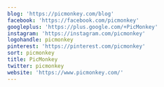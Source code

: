 ```yaml
---
blog: 'https://picmonkey.com/blog'
facebook: 'https://facebook.com/picmonkey'
googleplus: 'https://plus.google.com/+PicMonkey'
instagram: 'https://instagram.com/picmonkey'
logohandle: picmonkey
pinterest: 'https://pinterest.com/picmonkey'
sort: picmonkey
title: PicMonkey
twitter: picmonkey
website: 'https://www.picmonkey.com/'
---
```

